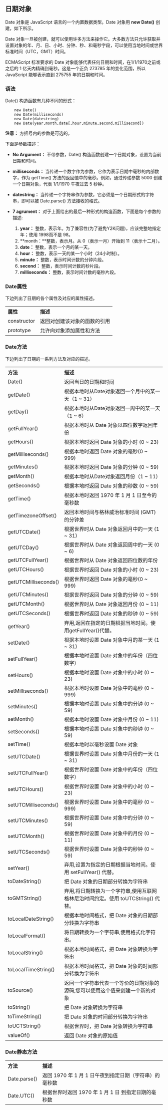 ## 日期对象

Date 对象是 JavaScript 语言的一个内置数据类型。Date 对象用 **new Date()** 创建，如下所示。  

Date 对象一旦被创建，就可以使用许多方法来操作它。大多数方法只允许获取并设置对象的年、月、日、小时、分钟、秒、和毫秒字段，可以使用当地时间或世界标准时间（UTC，GMT）时间。   

ECMAScript 标准要求的 Date 对象能够代表任何日期和时间，在1/1/1970之前或之后的 1 亿天内精确到毫秒。这是一个正负 273785 年的变化范围，所以 JavaScript 能够表示直到 275755 年的日期和时间。

### 语法

Date() 构造函数有几种不同的形式：

```
    new Date() 
    new Date(milliseconds)  
    new Date(datestring)   
    new Date(year,month,date[,hour,minute,second,millisecond])
```

**注意：** 方括号内的参数是可选的。
  
下面是参数描述：  
- **No Argument：** 不带参数，Date() 构造函数创建一个日期对象，设置为当前日期和时间。      
- **milliseconds：** 当传递一个数字作为参数，它作为表示日期中毫秒的内部数字，作为 getTime() 方法的返回值中的毫秒。例如，通过传递参数 5000 创建一个日期对象，代表 1/1/1970 午夜过去 5 秒钟。 
- **datestring：** 当传递一个字符串作为参数，它必须是一个日期形式的字符串，即可以被 Date.parse() 方法接收的格式。    
- **7 agrument：** 对于上面给出的最后一种形式的构造函数，下面是每个参数的描述:   

    1. **year：** 整数，表示年。为了兼容性(为了避免Y2K问题)，应该完整地指定年；使用 1998而不是 98。   
    2. **month：**整数，表示月。从 0（表示一月）开始到 11（表示十二月）。   
    3. **date：** 整数，表示一个月的某一天。   
    4. **hour：** 整数，表示一天的某一个小时（24小时制）。   
    5. **minute：** 整数，表示时间计数的分钟片段。   
    6. **second：** 整数，表示时间计数的秒片段。    
    7. **milliseconds：** 整数，表示时间计数的毫秒片段。  
    
### Date属性

下边列出了日期的各个属性及对应的属性描述。 

<table >
<tr>
<th align="left">属性</th>
<th align="left">描述</th>
</tr>
<tr>
<td>constructor</td>
<td>返回对创建该对象的函数的引用</td>
</tr>
<tr>
<td>prototype</td>
<td>允许向对象添加属性和方法</td>
</tr>
</table>

### Date方法

下边列出了日期的一系列方法及对应的描述。 

<table>
<tr>
<th align="left">方法</th>
<th align="left">描述</th>
</tr>
<tr>
<td>Date()</td>
<td>返回当日的日期和时间</td>
</tr>
<tr>
<td>getDate()</td>
<td>根据本地时从Date对象返回一个月中的某一天（1 ~ 31）</td>
</tr>
<tr>
<td>getDay()</td>
<td>根据本地时从Date对象返回一周中的某一天（1 ~ 6）</td>
</tr>
<tr>
<td>getFullYear()</td>
<td>根据本地时从 Date 对象以四位数字返回年份</td>
</tr>
<tr>
<td>getHours()</td>
<td>根据本地时返回 Date 对象的小时 (0 ~ 23)</td>
</tr>
<tr>
<td>getMilliseconds()</td>
<td>根据本地时返回 Date 对象的毫秒(0 ~ 999)</td>
</tr>
<tr>
<td>getMinutes()</td>
<td>根据本地时返回 Date 对象的分钟 (0 ~ 59)</td>
</tr>
<tr>
<td>getMonth()</td>
<td>根据本地时从Date对象返回月份（1 ~ 11）</td>
</tr>
<tr>
<td>getSeconds()</td>
<td>根据本地时返回 Date 对象的秒数 (0 ~ 59)</td>
</tr>
<tr>
<td>getTime()</td>
<td>根据本地时返回 1970 年 1 月 1 日至今的毫秒数</td>
</tr><tr>
<td>getTimezoneOffset()</td>
<td>返回本地时间与格林威治标准时间 (GMT) 的分钟差</td>
</tr>
<tr>
<td>getUTCDate()</td>
<td>根据世界时从 Date 对象返回月中的一天 (1 ~ 31)</td>
</tr>
<tr>
<td>getUTCDay()</td>
<td>根据世界时从 Date 对象返回周中的一天 (0 ~ 6)</td>
</tr>
<tr>
<td>getUTCFullYear()</td>
<td>根据世界时从 Date 对象返回四位数的年份</td>
</tr>
<tr>
<td>getUTCHours()</td>
<td>根据世界时返回 Date 对象的小时 (0 ~ 23)</td>
</tr>
<tr>
<td>getUTCMilliseconds()</td>
<td>根据世界时返回 Date 对象的毫秒(0 ~ 999)</td>
</tr>
<tr>
<td>getUTCMinutes()</td>
<td>根据世界时返回 Date 对象的分钟 (0 ~ 59)</td>
</tr>
<tr>
<td>getUTCMonth()</td>
<td>根据世界时从 Date 对象返回月份 (0 ~ 11)</td>
</tr>
<tr>
<td>getUTCSeconds()</td>
<td>根据世界时返回 Date 对象的秒钟 (0 ~ 59)</td>
</tr>
<tr>
<td>getYear()</td>
<td>弃用,返回在指定的日期根据当地时间。使用getFullYear()代替。</td>
</tr>
<tr>
<td>setDate()</td>
<td>根据本地时设置 Date 对象中月的某一天 (1 ~ 31)</td>
</tr>
<tr>
<td>setFullYear()</td>
<td>根据本地时设置 Date 对象中的年份（四位数字）</td>
</tr>
<tr>
<td>setHours()</td>
<td>根据本地时设置 Date 对象中的小时 (0 ~ 23)</td>
</tr>
<tr>
<td>setMilliseconds()</td>
<td>根据本地时设置 Date 对象中的毫秒 (0 ~ 999)</td>
</tr>
<tr>
<td>setMinutes()</td>
<td>根据本地时设置 Date 对象中的分钟 (0 ~ 59)</td>
</tr>
<tr>
<td>setMonth()</td>
<td>根据本地时设置 Date 对象中月份 (0 ~ 11)</td>
</tr>
<tr>
<td>setSeconds()</td>
<td>根据本地时设置 Date 对象中的秒钟 (0 ~ 59)</td>
</tr>
<tr>
<td>setTime()</td>
<td>根据本地时以毫秒设置 Date 对象</td>
</tr>
<tr>
<td>setUTCDate()</td>
<td>根据世界时设置 Date 对象中月份的一天 (1 ~ 31)</td>
</tr>
<tr>
<td>setUTCFullYear()</td>
<td>根据世界时设置 Date 对象中的年份（四位数字）</td>
</tr>
<tr>
<td>setUTCHours()</td>
<td>根据世界时设置 Date 对象中的小时 (0 ~ 23)</td>
</tr>
<tr>
<td>setUTCMilliseconds()</td>
<td>根据世界时设置 Date 对象中的毫秒 (0 ~ 999)</td>
</tr>
<tr>
<td>setUTCMinutes()</td>
<td>根据世界时设置 Date 对象中的分钟 (0 ~ 59)</td>
</tr>
<tr>
<td>setUTCMonth()</td>
<td>根据世界时设置 Date 对象中的月份 (0 ~ 11)</td>
</tr>
<tr>
<td>setUTCSeconds()</td>
<td>根据世界时设置 Date 对象中的秒钟 (0 ~ 59)</td>
</tr>
<tr>
<td>setYear()</td>
<td>弃用,设置为指定的日期根据当地时间。使用 setFullYear() 代替。</td>
</tr>
<tr>
<td>toDateString()</td>
<td>把 Date 对象的日期部分转换为字符串</td>
</tr>
<tr>
<td>toGMTString()</td>
<td>弃用,将日期转换为一个字符串,使用互联网格林尼治时间约定。使用 toUTCString() 代替。</td>
</tr>
<tr>
<td>toLocalDateString()</td>
<td>根据本地时间格式，把 Date 对象的日期部分转换为字符串</td>
</tr>
<tr>
<td>toLocalFormat()</td>
<td>将日期转换为一个字符串,使用格式化字符串。</td>
</tr>
<tr>
<td>toLocalString()</td>
<td>根据本地时间格式，把 Date 对象转换为字符串</td>
</tr>
<tr>
<td>toLocalTimeString()</td>
<td>根据本地时间格式，把 Date 对象的时间部分转换为字符串</td>
</tr>
<tr>
<td>toSource()</td>
<td>返回一个字符串代表一个等价的日期对象的源码,您可以使用这个值来创建一个新的对象</td>
</tr>
<tr>
<td>toString()</td>
<td>把 Date 对象转换为字符串</td>
</tr>
<tr>
<td>toTimeString()</td>
<td>把 Date 对象的时间部分转换为字符串</td>
</tr>
<tr>
<td>toUCTString()</td>
<td>根据世界时，把 Date 对象转换为字符串</td>
</tr>
<tr>
<td>valueOf()</td>
<td>返回 Date 对象的原始值</td>
</tr>
</table>

### Date静态方法

<table>
<tr>
<th align="left">方法</th>
<th align="left">描述</th>
</tr>
<tr>
<td>Date.parse()</td>
<td>返回 1970 年 1 月 1 日午夜到指定日期（字符串）的毫秒数</td>
</tr>
<tr>
<td>Date.UTC()</td>
<td>根据世界时返回 1970 年 1 月 1 日 到指定日期的毫秒数</td>
</tr>
</table>
